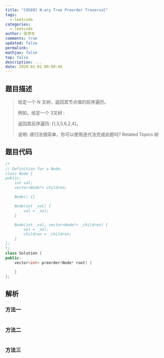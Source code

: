 ```yaml
---
title: "[0589] N-ary Tree Preorder Traversal"
tags:
  - leetcode
categories:
  - leetcode
author: 张学志
comments: true
updated: false
permalink:
mathjax: false
top: false
description: ...
date: 2020-01-01 00:09:49
---
```


## 题目描述

> 给定一个 N 叉树，返回其节点值的前序遍历。 
> 
> 例如，给定一个 3叉树 : 
> 
> 
> 
> 
> 
> 
> 
> 返回其前序遍历: [1,3,5,6,2,4]。 
> 
> 
> 
> 说明: 递归法很简单，你可以使用迭代法完成此题吗? Related Topics 树

## 题目代码

```cpp
/*
// Definition for a Node.
class Node {
public:
    int val;
    vector<Node*> children;

    Node() {}

    Node(int _val) {
        val = _val;
    }

    Node(int _val, vector<Node*> _children) {
        val = _val;
        children = _children;
    }
};
*/
class Solution {
public:
    vector<int> preorder(Node* root) {
        
    }
};
```

## 解析

### 方法一

```cpp

```

### 方法二

```cpp

```

### 方法三

```cpp

```

